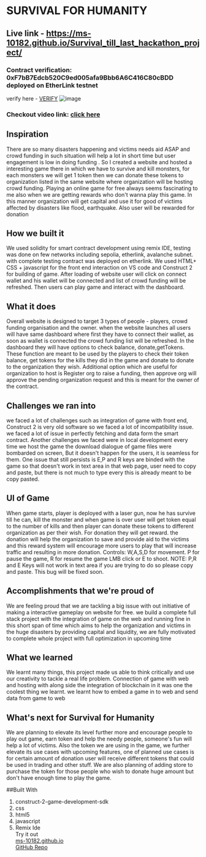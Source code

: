 # SURVIVAL FOR HUMANITY
## Live link - https://ms-10182.github.io/Survival_till_last_hackathon_project/
### Contract verification: 0xF7bB7Edcb520C9ed005afa9Bbb6A6C416C80cBDD deployed on EtherLink testnet
verify here - [VERIFY](https://testnet.explorer.etherlink.com/address/0xF7bB7Edcb520C9ed005afa9Bbb6A6C416C80cBDD)
![image](https://github.com/user-attachments/assets/9373896c-34db-41ee-850c-f217bedd61a3)
### Checkout video link: [click here](https://www.loom.com/share/1528bda6533c41518851a79b06aad3b5?sid=96188bc5-006d-4091-a343-9093d1006d65) 

## Inspiration
There are so many disasters happening and victims needs aid ASAP and crowd funding in such situation will help a lot in short time but user engagement is low in doing funding . So I created a website and hosted a interesting game there in which we have to survive and kill monsters, for each monsters we will get 1 token then we can donate these tokens to organization listed in the same website where organization will be hosting crowd funding. Playing an online game for free always seems fascinating to me also when we are getting rewards who don't wanna play this game. In this manner organization will get capital and use it for good of victims affected by disasters like flood, earthquake. Also user will be rewarded for donation

## How we built it
We used solidity for smart contract development using remix IDE, testing was done on few networks including sepolia, etherlink, avalanche subnet. with complete testing contract was deployed on etherlink. We used HTML+ CSS + javascript for the front end interaction on VS code and Construct 2 for building of game. After loading of website user will click on connect wallet and his wallet will be connected and list of crowd funding will be refreshed. Then users can play game and interact with the dashboard.

## What it does
Overall website is designed to target 3 types of people - players, crowd funding organisation and the owner. when the website launches all users will have same dashboard where first they have to connect their wallet, as soon as wallet is connected the crowd funding list will be refreshed. In the dashboard they will have options to check balance, donate,getTokens. These function are meant to be used by the players to check their token balance, get tokens for the kills they did in the game and donate to donate to the organization they wish. Additional option which are useful for organization to host is Register org to raise a funding, then approve org will approve the pending organization request and this is meant for the owner of the contract.

## Challenges we ran into
we faced a lot of challenges such as integration of game with front end, Construct 2 is very old software so we faced a lot of incompatibility issue. we faced a lot of issue in perfectly fetching and data form the smart contract. Another challenges we faced were in local development every time we host the game the download dialogue of game files were bombarded on screen, But it doesn't happen for the users, it is seamless for them. One issue that still persists is E,P and R keys are binded with the game so that doesn't work in text area in that web page, user need to copy and paste, but there is not much to type every this is already meant to be copy pasted.

## UI of Game
When game starts, player is deployed with a laser gun, now he has survive till he can, kill the monster and when game is over user will get token equal to the number of kills and then player can donate these tokens to different organization as per their wish. For donation they will get reward. the donation will help the organization to save and provide aid to the victims and this reward system will encourage more users to play that will increase traffic and resulting in more donation. Controls: W,A,S,D for movement. P for pause the game, R for resume the game LMB click or E to shoot. NOTE: P,R and E Keys will not work in text area if you are trying to do so please copy and paste. This bug will be fixed soon.

## Accomplishments that we're proud of
We are feeling proud that we are tackling a big issue with out initiative of making a interactive gameplay on website for free. we build a complete full stack project with the integration of game on the web and running fine in this short span of time which aims to help the organization and victims in the huge disasters by providing capital and liquidity, we are fully motivated to complete whole project with full optimization in upcoming time

## What we learned
We learnt many things, this project made us able to think critically and use our creativity to tackle a real life problem. Connection of game with web and hosting with along side the integration of blockchain in it was one the coolest thing we learnt. we learnt how to embed a game in to web and send data from game to web

## What's next for Survival for Humanity
We are planning to elevate its level further more and encourage people to play out game, earn token and help the needy people, someone's fun will help a lot of victims. Also the token we are using in the game, we further elevate its use cases with upcoming features, one of planned use cases is for certain amount of donation user will receive different tokens that could be used in trading and other stuff. We are also planning of adding store to purchase the token for those people who wish to donate huge amount but don't have enough time to play the game.

##Built With
1) construct-2-game-development-sdk
2) css
3) html5
4) javascript
5) Remix Ide <br>
Try it out<br>
 [ms-10182.github.io](https://ms-10182.github.io/Survival_till_last_hackathon_project/)<br>
 [GitHub Repo](https://github.com/Ms-10182/Survival_till_last_hackathon_project)
